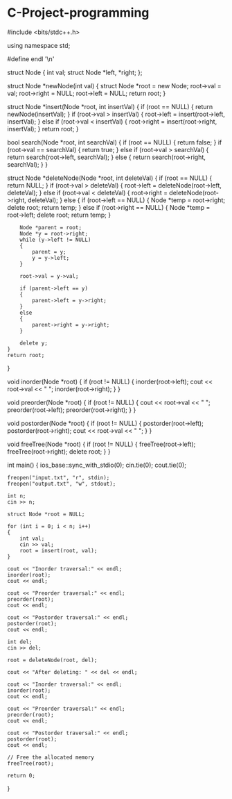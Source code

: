 # C-Project-programming

#include <bits/stdc++.h>

using namespace std;

#define endl '\n'

struct Node
{
    int val;
    struct Node *left, *right;
};

struct Node *newNode(int val)
{
    struct Node *root = new Node;
    root->val = val;
    root->right = NULL;
    root->left = NULL;
    return root;
}

struct Node *insert(Node *root, int insertVal)
{
    if (root == NULL)
    {
        return newNode(insertVal);
    }
    if (root->val > insertVal)
    {
        root->left = insert(root->left, insertVal);
    }
    else if (root->val < insertVal)
    {
        root->right = insert(root->right, insertVal);
    }
    return root;
}

bool search(Node *root, int searchVal)
{
    if (root == NULL)
    {
        return false;
    }
    if (root->val == searchVal)
    {
        return true;
    }
    else if (root->val > searchVal)
    {
        return search(root->left, searchVal);
    }
    else
    {
        return search(root->right, searchVal);
    }
}

struct Node *deleteNode(Node *root, int deleteVal)
{
    if (root == NULL)
    {
        return NULL;
    }
    if (root->val > deleteVal)
    {
        root->left = deleteNode(root->left, deleteVal);
    }
    else if (root->val < deleteVal)
    {
        root->right = deleteNode(root->right, deleteVal);
    }
    else
    {
        if (root->left == NULL)
        {
            Node *temp = root->right;
            delete root;
            return temp;
        }
        else if (root->right == NULL)
        {
            Node *temp = root->left;
            delete root;
            return temp;
        }

        Node *parent = root;
        Node *y = root->right;
        while (y->left != NULL)
        {
            parent = y;
            y = y->left;
        }

        root->val = y->val;

        if (parent->left == y)
        {
            parent->left = y->right;
        }
        else
        {
            parent->right = y->right;
        }

        delete y;
    }
    return root;
}

void inorder(Node *root)
{
    if (root != NULL)
    {
        inorder(root->left);
        cout << root->val << " ";
        inorder(root->right);
    }
}

void preorder(Node *root)
{
    if (root != NULL)
    {
        cout << root->val << " ";
        preorder(root->left);
        preorder(root->right);
    }
}

void postorder(Node *root)
{
    if (root != NULL)
    {
        postorder(root->left);
        postorder(root->right);
        cout << root->val << " ";
    }
}

void freeTree(Node *root)
{
    if (root != NULL)
    {
        freeTree(root->left);
        freeTree(root->right);
        delete root;
    }
}

int main()
{
    ios_base::sync_with_stdio(0);
    cin.tie(0);
    cout.tie(0);

    freopen("input.txt", "r", stdin);
    freopen("output.txt", "w", stdout);

    int n;
    cin >> n;

    struct Node *root = NULL;

    for (int i = 0; i < n; i++)
    {
        int val;
        cin >> val;
        root = insert(root, val);
    }

    cout << "Inorder traversal:" << endl;
    inorder(root);
    cout << endl;

    cout << "Preorder traversal:" << endl;
    preorder(root);
    cout << endl;

    cout << "Postorder traversal:" << endl;
    postorder(root);
    cout << endl;

    int del;
    cin >> del;

    root = deleteNode(root, del);

    cout << "After deleting: " << del << endl;

    cout << "Inorder traversal:" << endl;
    inorder(root);
    cout << endl;

    cout << "Preorder traversal:" << endl;
    preorder(root);
    cout << endl;

    cout << "Postorder traversal:" << endl;
    postorder(root);
    cout << endl;

    // Free the allocated memory
    freeTree(root);

    return 0;
}
